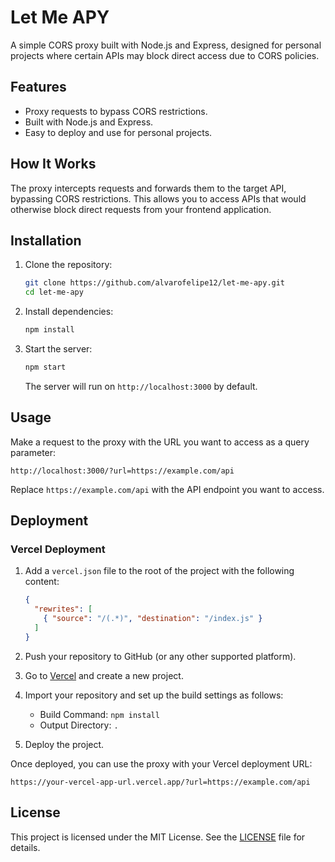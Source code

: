 # Let Me APY

A simple CORS proxy built with Node.js and Express, designed for personal projects where certain APIs may block direct access due to CORS policies.

## Features
- Proxy requests to bypass CORS restrictions.
- Built with Node.js and Express.
- Easy to deploy and use for personal projects.

## How It Works
The proxy intercepts requests and forwards them to the target API, bypassing CORS restrictions. This allows you to access APIs that would otherwise block direct requests from your frontend application.

## Installation

1. Clone the repository:

   ```bash
   git clone https://github.com/alvarofelipe12/let-me-apy.git
   cd let-me-apy
   ```

2. Install dependencies:

   ```bash
   npm install
   ```

3. Start the server:

   ```bash
   npm start
   ```

   The server will run on `http://localhost:3000` by default.

## Usage

Make a request to the proxy with the URL you want to access as a query parameter:

```
http://localhost:3000/?url=https://example.com/api
```

Replace `https://example.com/api` with the API endpoint you want to access.

## Deployment

### Vercel Deployment

1. Add a `vercel.json` file to the root of the project with the following content:

   ```json
   {
     "rewrites": [
       { "source": "/(.*)", "destination": "/index.js" }
     ]
   }
   ```

2. Push your repository to GitHub (or any other supported platform).

3. Go to [Vercel](https://vercel.com/) and create a new project.

4. Import your repository and set up the build settings as follows:
   - Build Command: `npm install`
   - Output Directory: `.`

5. Deploy the project.

Once deployed, you can use the proxy with your Vercel deployment URL:

```
https://your-vercel-app-url.vercel.app/?url=https://example.com/api
```

## License

This project is licensed under the MIT License. See the [LICENSE](LICENSE) file for details.

